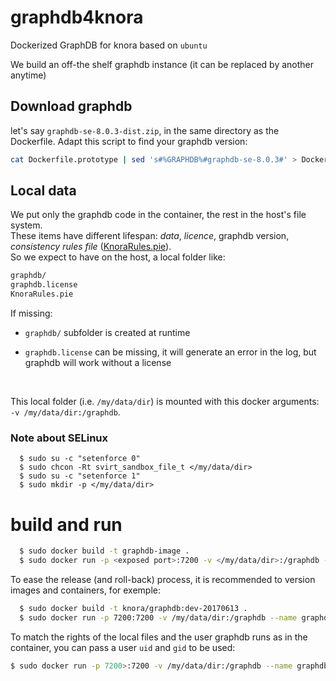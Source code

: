 # graphdb4knora
Dockerized GraphDB for knora based on `ubuntu`

We build an off-the shelf graphdb instance (it can be replaced by another anytime)

## Download graphdb

let's say `graphdb-se-8.0.3-dist.zip`, in the same directory as the Dockerfile.
Adapt this script to find your graphdb version:
```sh
cat Dockerfile.prototype | sed 's#%GRAPHDB%#graphdb-se-8.0.3#' > Dockerfile
```

## Local data

We put only the graphdb code in the container, the rest in the host's file system.  
These items have different lifespan: _data_, _licence_, graphdb version, _consistency rules file_ ([KnoraRules.pie](https://github.com/dhlab-basel/Knora/blob/develop/webapi/scripts/KnoraRules.pie)).  
So we expect to have on the host, a local folder like:

```sh
graphdb/
graphdb.license
KnoraRules.pie
```



If missing:

- `graphdb/` subfolder is created at runtime

- `graphdb.license`  can be missing, it will generate an error in the log, but graphdb will work without a license

  ​

This local folder (i.e. `/my/data/dir`) is mounted with this docker arguments: `-v /my/data/dir:/graphdb`. 

### Note about SELinux

```
  $ sudo su -c "setenforce 0"
  $ sudo chcon -Rt svirt_sandbox_file_t </my/data/dir>
  $ sudo su -c "setenforce 1"
  $ sudo mkdir -p </my/data/dir>
```

# build and run

```sh
  $ sudo docker build -t graphdb-image .
  $ sudo docker run -p <exposed port>:7200 -v </my/data/dir>:/graphdb --name graphdb-container -d graphdb-image
```
To ease the release (and roll-back) process, it is recommended to version images and containers, for exemple:

```sh
  $ sudo docker build -t knora/graphdb:dev-20170613 .
  $ sudo docker run -p 7200:7200 -v /my/data/dir:/graphdb --name graphdb-20170613 -d knora/graphdb:dev-20170613
```

To match the rights of the local files and the user graphdb runs as in the container, you can pass a user `uid` and `gid` to be used:

```sh
$ sudo docker run -p 7200>:7200 -v /my/data/dir:/graphdb --name graphdb-20170613 -d knora/graphdb:dev-20170613 `id -u dbuser` `id -g dbuser`
```

